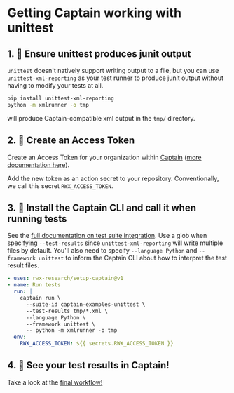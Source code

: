 # Getting Captain working with unittest

## 1. 🧪 Ensure unittest produces junit output

`unittest` doesn't natively support writing output to a file, but you can use `unittest-xml-reporting` as your test runner to produce junit output without having to modify your tests at all.

```sh
pip install unittest-xml-reporting
python -m xmlrunner -o tmp
```

will produce Captain-compatible xml output in the `tmp/` directory.

## 2. 🔐 Create an Access Token

Create an Access Token for your organization within [Captain][captain] ([more documentation here][create-access-token]).

Add the new token as an action secret to your repository. Conventionally, we call this secret `RWX_ACCESS_TOKEN`.

## 3. 💌 Install the Captain CLI and call it when running tests

See the [full documentation on test suite integration][test-suite-integration]. Use a glob when specifying `--test-results` since `unittest-xml-reporting` will write multiple files by default. You'll also need to specify `--language Python` and `--framework unittest` to inform the Captain CLI about how to interpret the test result files.

```yaml
- uses: rwx-research/setup-captain@v1
- name: Run tests
  run: |
    captain run \
      --suite-id captain-examples-unittest \
      --test-results tmp/*.xml \
      --language Python \
      --framework unittest \
      -- python -m xmlrunner -o tmp
  env:
    RWX_ACCESS_TOKEN: ${{ secrets.RWX_ACCESS_TOKEN }}
```

## 4. 🎉 See your test results in Captain!

Take a look at the [final workflow!][workflow-with-captain]

[workflow-before-captain]: https://github.com/captain-examples/unittest/blob/basic-workflow/.github/workflows/ci.yml
[captain]: https://account.rwx.com/deep_link/manage/access_tokens
[create-access-token]: https://www.rwx.com/docs/access-tokens
[workflow-with-captain]: https://github.com/captain-examples/unittest/blob/main/.github/workflows/ci.yml
[test-suite-integration]: https://www.rwx.com/captain/docs/test-suite-integration
